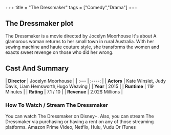 +++
title = "The Dressmaker"
tags = ["Comedy","Drama"]
+++
## The Dressmaker plot
The Dressmaker is a movie directed by Jocelyn Moorhouse It's about A glamorous woman returns to her small town in rural Australia. With her sewing machine and haute couture style, she transforms the women and exacts sweet revenge on those who did her wrong.
## Cast And Summary
| **Director**      | Jocelyn Moorhouse |
    | :---        |    :----:   |
    |  **Actors** | Kate Winslet, Judy Davis, Liam Hemsworth,Hugo Weaving |
    | **Year**   | 2015    |
    |  **Runtime** | 119 Minutes |
    |  **Rating** | 7.1 / 10 | 
    |  **Revenue** | 2.02$ Millions |
### How To Watch / Stream The Dressmaker
You can watch The Dressmaker on Disney+.
Also, you can stream The Dressmaker via purchasing or having a rent on any of those streaming platforms.
Amazon Prime Video, Netflix, Hulu, Vudu Or iTunes